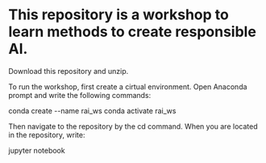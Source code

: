 # This repository is a workshop to learn methods to create responsible AI.

Download this repository and unzip. 

To run the workshop, first create a cirtual environment. Open Anaconda prompt and write the following commands:

conda create --name rai_ws
conda activate rai_ws

Then navigate to the repository by the cd command. When you are located in the repository, write:

jupyter notebook
